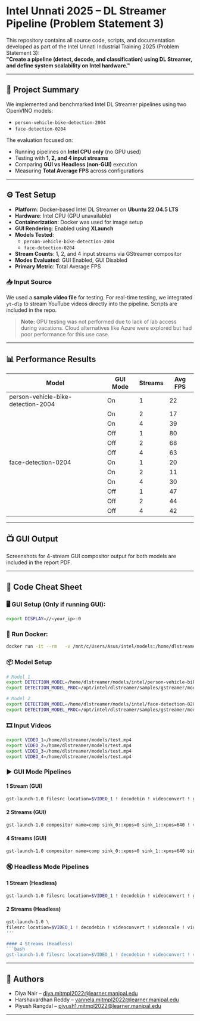 
# Intel Unnati 2025 – DL Streamer Pipeline (Problem Statement 3)

This repository contains all source code, scripts, and documentation developed as part of the Intel Unnati Industrial Training 2025 (Problem Statement 3):  
**"Create a pipeline (detect, decode, and classification) using DL Streamer, and define system scalability on Intel hardware."**

---

## 🚀 Project Summary

We implemented and benchmarked Intel DL Streamer pipelines using two OpenVINO models:
- `person-vehicle-bike-detection-2004`
- `face-detection-0204`

The evaluation focused on:
- Running pipelines on **Intel CPU only** (no GPU used)
- Testing with **1, 2, and 4 input streams**
- Comparing **GUI vs Headless (non-GUI)** execution
- Measuring **Total Average FPS** across configurations

---

## ⚙️ Test Setup

- **Platform**: Docker-based Intel DL Streamer on **Ubuntu 22.04.5 LTS**
- **Hardware**: Intel CPU (GPU unavailable)
- **Containerization**: Docker was used for image setup
- **GUI Rendering**: Enabled using **XLaunch**
- **Models Tested**:
  - `person-vehicle-bike-detection-2004`
  - `face-detection-0204`
- **Stream Counts**: 1, 2, and 4 input streams via GStreamer compositor
- **Modes Evaluated**: GUI Enabled, GUI Disabled
- **Primary Metric**: Total Average FPS

### 📥 Input Source

We used a **sample video file** for testing. For real-time testing, we integrated `yt-dlp` to stream YouTube videos directly into the pipeline. Scripts are included in the repo.

> **Note:** GPU testing was not performed due to lack of lab access during vacations. Cloud alternatives like Azure were explored but had poor performance for this use case.

---

## 📊 Performance Results

| Model                            | GUI Mode | Streams | Avg FPS |
|----------------------------------|----------|---------|---------|
| person-vehicle-bike-detection-2004 | On       | 1       | 22      |
|                                   | On       | 2       | 17      |
|                                   | On       | 4       | 39      |
|                                   | Off      | 1       | 80      |
|                                   | Off      | 2       | 68      |
|                                   | Off      | 4       | 63      |
| face-detection-0204              | On       | 1       | 20      |
|                                   | On       | 2       | 11      |
|                                   | On       | 4       | 30      |
|                                   | Off      | 1       | 47      |
|                                   | Off      | 2       | 44      |
|                                   | Off      | 4       | 42      |

---

## 📺 GUI Output

Screenshots for 4-stream GUI compositor output for both models are included in the report PDF.

---

## 🧪 Code Cheat Sheet

### 🖥️ GUI Setup (Only if running GUI):
```bash
export DISPLAY=//<your_ip>:0
```

### 🐳 Run Docker:
```bash
docker run -it --rm   -v /mnt/c/Users/Asus/intel/models:/home/dlstreamer/models   --env MODELS_PATH=/home/dlstreamer/models   --env DISPLAY=$DISPLAY   intel/dlstreamer:latest
```

### 📦 Model Setup
```bash
# Model 1
export DETECTION_MODEL=/home/dlstreamer/models/intel/person-vehicle-bike-detection-2004/FP16/person-vehicle-bike-detection-2004.xml
export DETECTION_MODEL_PROC=/opt/intel/dlstreamer/samples/gstreamer/model_proc/intel/person-vehicle-bike-detection-2004.json

# Model 2
export DETECTION_MODEL=/home/dlstreamer/models/intel/face-detection-0204/FP16/face-detection-0204.xml
export DETECTION_MODEL_PROC=/opt/intel/dlstreamer/samples/gstreamer/model_proc/intel/face-detection-0204.json
```

### 🎞️ Input Videos
```bash
export VIDEO_1=/home/dlstreamer/models/test.mp4
export VIDEO_2=/home/dlstreamer/models/test.mp4
export VIDEO_3=/home/dlstreamer/models/test.mp4
export VIDEO_4=/home/dlstreamer/models/test.mp4
```

### ▶️ GUI Mode Pipelines

#### 1 Stream (GUI)
```bash
gst-launch-1.0 filesrc location=$VIDEO_1 ! decodebin ! videoconvert ! gvadetect model=$DETECTION_MODEL model-proc=$DETECTION_MODEL_PROC device=CPU threshold=0.2 ! gvawatermark ! gvafpscounter ! videoconvert ! autovideosink
```

#### 2 Streams (GUI)
```bash
gst-launch-1.0 compositor name=comp sink_0::xpos=0 sink_1::xpos=640 ! video/x-raw,width=1280,height=360 ! videoconvert ! autovideosink sync=false filesrc location=$VIDEO_1 ! decodebin ! videoconvert ! videoscale ! video/x-raw,width=640,height=360 ! gvadetect model=$DETECTION_MODEL model-proc=$DETECTION_MODEL_PROC device=CPU threshold=0.2 ! gvawatermark ! gvafpscounter ! videoconvert ! comp.sink_0 filesrc location=$VIDEO_2 ! decodebin ! videoconvert ! videoscale ! video/x-raw,width=640,height=360 ! gvadetect model=$DETECTION_MODEL model-proc=$DETECTION_MODEL_PROC device=CPU threshold=0.2 ! gvawatermark ! gvafpscounter ! videoconvert ! comp.sink_1
```

#### 4 Streams (GUI)
```bash
gst-launch-1.0 compositor name=comp sink_0::xpos=0 sink_1::xpos=640 sink_2::xpos=0 sink_3::xpos=640 ! video/x-raw,width=1280,height=720 ! videoconvert ! autovideosink sync=false filesrc location=$VIDEO_1 ! decodebin ! videoconvert ! videoscale ! video/x-raw,width=640,height=360 ! gvadetect model=$DETECTION_MODEL model-proc=$DETECTION_MODEL_PROC device=CPU threshold=0.2 ! gvawatermark ! gvafpscounter ! videoconvert ! comp.sink_0 filesrc location=$VIDEO_2 ! decodebin ! videoconvert ! videoscale ! video/x-raw,width=640,height=360 ! gvadetect model=$DETECTION_MODEL model-proc=$DETECTION_MODEL_PROC device=CPU threshold=0.2 ! gvawatermark ! gvafpscounter ! videoconvert ! comp.sink_1 filesrc location=$VIDEO_3 ! decodebin ! videoconvert ! videoscale ! video/x-raw,width=640,height=360 ! gvadetect model=$DETECTION_MODEL model-proc=$DETECTION_MODEL_PROC device=CPU threshold=0.2 ! gvawatermark ! gvafpscounter ! videoconvert ! comp.sink_2 filesrc location=$VIDEO_4 ! decodebin ! videoconvert ! videoscale ! video/x-raw,width=640,height=360 ! gvadetect model=$DETECTION_MODEL model-proc=$DETECTION_MODEL_PROC device=CPU threshold=0.2 ! gvawatermark ! gvafpscounter ! videoconvert ! comp.sink_3
```

### 🔇 Headless Mode Pipelines

#### 1 Stream (Headless)
```bash
gst-launch-1.0 filesrc location=$VIDEO_1 ! decodebin ! videoconvert ! gvadetect model=$DETECTION_MODEL model-proc=$DETECTION_MODEL_PROC device=CPU threshold=0.2 ! gvafpscounter ! fakesink sync=false
```

#### 2 Streams (Headless)
```bash
gst-launch-1.0 \
filesrc location=$VIDEO_1 ! decodebin ! videoconvert ! videoscale ! video/x-raw,width=640,height=360 ! gvadetect model=$DETECTION_MODEL model-proc=$DETECTION_MODEL_PROC device=CPU threshold=0.2 ! gvafpscounter ! fakesink sync=false filesrc location=$VIDEO_2 ! decodebin ! videoconvert ! videoscale ! video/x-raw,width=640,height=360 ! gvadetect model=$DETECTION_MODEL model-proc=$DETECTION_MODEL_PROC device=CPU threshold=0.2 ! gvafpscounter ! fakesink sync=false
'''

#### 4 Streams (Headless)
```bash
gst-launch-1.0 filesrc location=$VIDEO_1 ! decodebin ! videoconvert ! videoscale ! video/x-raw,width=640,height=360 ! gvadetect model=$DETECTION_MODEL model-proc=$DETECTION_MODEL_PROC device=CPU threshold=0.2 ! gvawatermark ! gvafpscounter ! fakesink sync=false filesrc location=$VIDEO_2 ! decodebin ! videoconvert ! videoscale ! video/x-raw,width=640,height=360 ! gvadetect model=$DETECTION_MODEL model-proc=$DETECTION_MODEL_PROC device=CPU threshold=0.2 ! gvafpscounter ! fakesink sync=false filesrc location=$VIDEO_3 ! decodebin ! videoconvert ! videoscale ! video/x-raw,width=640,height=360 ! gvadetect model=$DETECTION_MODEL model-proc=$DETECTION_MODEL_PROC device=CPU threshold=0.2 ! gvafpscounter ! fakesink sync=false filesrc location=$VIDEO_4 ! decodebin ! videoconvert ! videoscale ! video/x-raw,width=640,height=360 ! gvadetect model=$DETECTION_MODEL model-proc=$DETECTION_MODEL_PROC device=CPU threshold=0.2 ! gvafpscounter ! fakesink sync=false
```

---

## 📘 Authors

- Diya Nair – diya.mitmpl2022@learner.manipal.edu  
- Harshavardhan Reddy – vannela.mitmpl2022@learner.manipal.edu  
- Piyush Rangdal – piyush1.mitmpl2022@learner.manipal.edu

---
